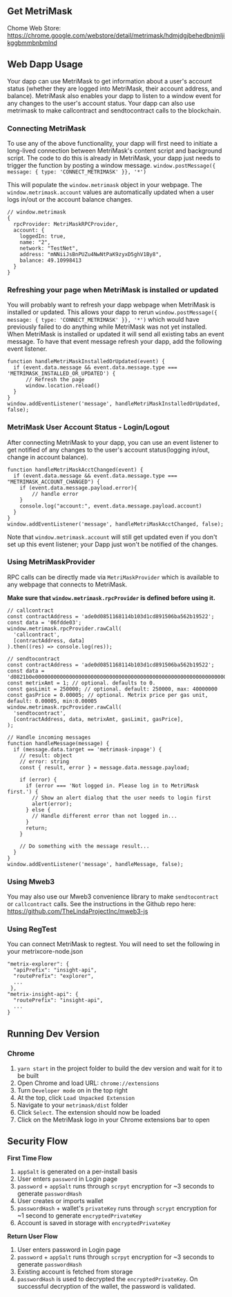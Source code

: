## Get MetriMask
Chome Web Store: https://chrome.google.com/webstore/detail/metrimask/hdmjdgjbehedbnjmljikggbmmbnbmlnd

## Web Dapp Usage

Your dapp can use MetriMask to get information about a user's account status (whether they are logged into MetriMask, their account address, and balance). MetriMask also enables your dapp to listen to a window event for any changes to the user's account status.
Your dapp can also use metrimask to make callcontract and sendtocontract calls to the blockchain. 

### Connecting MetriMask
To use any of the above functionality, your dapp will first need to initiate a long-lived connection between MetriMask's content script and background script.
The code to do this is already in MetriMask, your dapp just needs to trigger the function by posting a window message.
`window.postMessage({ message: { type: 'CONNECT_METRIMASK' }}, '*')`

This will populate the `window.metrimask` object in your webpage. The `window.metrimask.account` values are automatically updated when a user logs in/out or the account balance changes.

```
// window.metrimask
{
  rpcProvider: MetriMaskRPCProvider,
  account: {
    loggedIn: true, 
    name: "2", 
    network: "TestNet", 
    address: "mNNiiJsBnPUZu4NwNtPaK9zyxD5ghV1By8", 
    balance: 49.10998413 
  }
}
```

### Refreshing your page when MetriMask is installed or updated
You will probably want to refresh your dapp webpage when MetriMask is installed or updated. This allows your dapp to rerun
`window.postMessage({ message: { type: 'CONNECT_METRIMASK' }}, '*')`
which would have previously failed to do anything while MetriMask was not yet installed. 
When MetriMask is installed or updated it will send all existing tabs an event message. To have that event message refresh your dapp, add the following event listener.

```
function handleMetriMaskInstalledOrUpdated(event) {
  if (event.data.message && event.data.message.type === 'METRIMASK_INSTALLED_OR_UPDATED') {
      // Refresh the page
      window.location.reload()
  }
}  
window.addEventListener('message', handleMetriMaskInstalledOrUpdated, false);
```

### MetriMask User Account Status - Login/Logout
After connecting MetriMask to your dapp, you can use an event listener to get notified of any changes to the user's account status(logging in/out, change in account balance).

```
function handleMetriMaskAcctChanged(event) {
  if (event.data.message && event.data.message.type === "METRIMASK_ACCOUNT_CHANGED") {
  	if (event.data.message.payload.error){
  		// handle error
  	}
    console.log("account:", event.data.message.payload.account)
  }
}
window.addEventListener('message', handleMetriMaskAcctChanged, false);
```

Note that `window.metrimask.account` will still get updated even if you don't set up this event listener; your Dapp just won't be notified of the changes.

### Using MetriMaskProvider

RPC calls can be directly made via `MetriMaskProvider` which is available to any webpage that connects to MetriMask.

**Make sure that `window.metrimask.rpcProvider` is defined before using it.**

```
// callcontract
const contractAddress = 'ade0d0851168114b103d1cd891506ba562b19522';
const data = '06fdde03';
window.metrimask.rpcProvider.rawCall(
  'callcontract',
  [contractAddress, data]
).then((res) => console.log(res));

// sendtocontract
const contractAddress = 'ade0d0851168114b103d1cd891506ba562b19522';
const data = 'd0821b0e0000000000000000000000000000000000000000000000000000000000000001';
const metrixAmt = 1; // optional. defaults to 0.
const gasLimit = 250000; // optional. default: 250000, max: 40000000 
const gasPrice = 0.00005; // optional. Metrix price per gas unit, default: 0.00005, min:0.00005
window.metrimask.rpcProvider.rawCall(
  'sendtocontract',
  [contractAddress, data, metrixAmt, gasLimit, gasPrice],
);

// Handle incoming messages
function handleMessage(message) {
  if (message.data.target == 'metrimask-inpage') {
    // result: object
    // error: string
    const { result, error } = message.data.message.payload;
    
    if (error) {
      if (error === 'Not logged in. Please log in to MetriMask first.') {
        // Show an alert dialog that the user needs to login first
        alert(error);
      } else {
        // Handle different error than not logged in...
      }
      return;
    }

    // Do something with the message result...
  }
}
window.addEventListener('message', handleMessage, false);
```

### Using Mweb3
You may also use our Mweb3 convenience library to make `sendtocontract` or `callcontract` calls. See the instructions in the Github repo here: https://github.com/TheLindaProjectInc/mweb3-js

### Using RegTest
You can connect MetriMask to regtest. You will need to set the following in your metrixcore-node.json

```
"metrix-explorer": {
  "apiPrefix": "insight-api",
  "routePrefix": "explorer",
  ...
 },
"metrix-insight-api": {
  "routePrefix": "insight-api",
  ...
}  
```

## Running Dev Version
### Chrome
1. `yarn start` in the project folder to build the dev version and wait for it to be built
2. Open Chrome and load URL: `chrome://extensions`
3. Turn `Developer mode` on in the top right
4. At the top, click `Load Unpacked Extension`
5. Navigate to your `metrimask/dist` folder
6. Click `Select`. The extension should now be loaded
7. Click on the MetriMask logo in your Chrome extensions bar to open

## Security Flow
**First Time Flow**
1. `appSalt` is generated on a per-install basis
2. User enters `password` in Login page
3. `password` + `appSalt` runs through `scrpyt` encryption for ~3 seconds to generate `passwordHash`
4. User creates or imports wallet
5. `passwordHash` + wallet's `privateKey` runs through `scrypt` encryption for ~1 second to generate `encryptedPrivateKey`
6. Account is saved in storage with `encryptedPrivateKey`

**Return User Flow**
1. User enters password in Login page
2. `password` + `appSalt` runs through `scrpyt` encryption for ~3 seconds to generate `passwordHash`
3. Existing account is fetched from storage
4. `passwordHash` is used to decrypted the `encryptedPrivateKey`. On successful decryption of the wallet, the password is validated.
